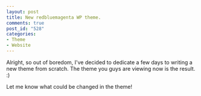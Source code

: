 ```yaml
--- 
layout: post
title: New redbluemagenta WP theme.
comments: true
post_id: "528"
categories:
- Theme
- Website
---
```

Alright, so out of boredom, I've decided to dedicate a few days to writing a new theme from scratch.  The theme you guys are viewing now is the result. :)

Let me know what could be changed in the theme!
